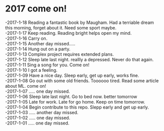 # 2017 come on!

-2017-1-18 Reading a fantastic book by Maugham. Had a terriable dream this morning, forget about it. Need some sport maybe.   
-2017-1-17 Keep reading. Reading bright helps open my mind.    
-2017-1-16 Carry on.      
-2017-1-15 Another day missed.....          
-2017-1-14 Hung out on a party.      
-2017-1-13 Complex project requires extended plans.     
-2017-1-12 Sleep late last night. reallly a depressed. Never do that again.      
-2017-1-11 Sing a song for you. Come on!    
-2017-1-10 I got a feeling.     
-2017-1-09 Have a nice day. Sleep early, get up early, works fine.   
-2017-1-08 Go out with some old friends. Toooooo tired. Read some article about ML. come on!     
-2017-1-07 ..... one day missed.   
-2017-1-06 Sleep late last night. Go to bed now. better tomorrow  
-2017-1-05 Late for work. Late for go home. Keep on time tomorrow.    
-2017-1-04 Begin contribute to this repo. Slepp early and get up early.   
-2017-1-03 ..... another day missed.     
-2017-1-02 ..... one day missed.     
-2017-1-01 ..... one day missed.     
